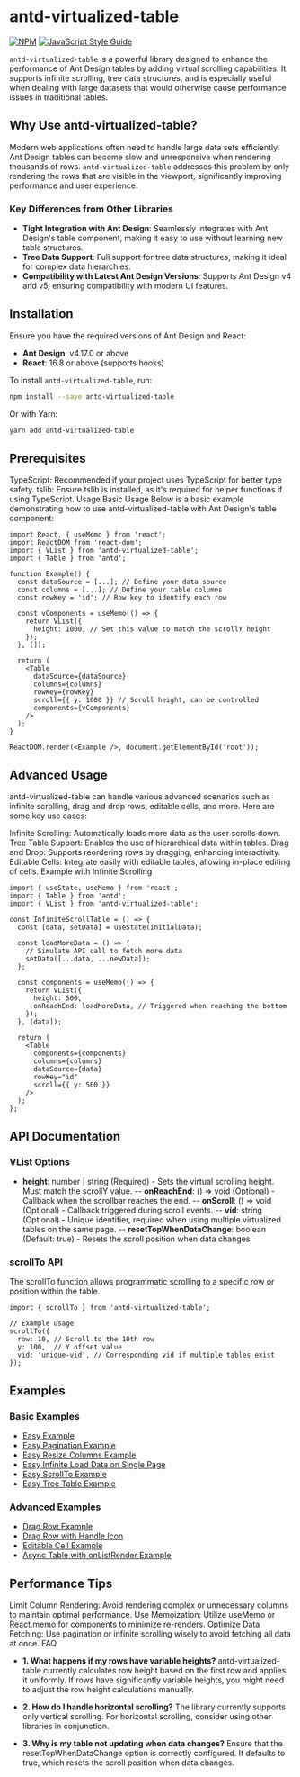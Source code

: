 # antd-virtualized-table

[![NPM](https://img.shields.io/npm/v/antd-virtualized-table.svg)](https://www.npmjs.com/package/antd-virtualized-table) [![JavaScript Style Guide](https://img.shields.io/badge/code_style-standard-brightgreen.svg)](https://standardjs.com)

`antd-virtualized-table` is a powerful library designed to enhance the performance of Ant Design tables by adding virtual scrolling capabilities. It supports infinite scrolling, tree data structures, and is especially useful when dealing with large datasets that would otherwise cause performance issues in traditional tables.

## Why Use antd-virtualized-table?

Modern web applications often need to handle large data sets efficiently. Ant Design tables can become slow and unresponsive when rendering thousands of rows. `antd-virtualized-table` addresses this problem by only rendering the rows that are visible in the viewport, significantly improving performance and user experience.

### Key Differences from Other Libraries

- **Tight Integration with Ant Design**: Seamlessly integrates with Ant Design's table component, making it easy to use without learning new table structures.
- **Tree Data Support**: Full support for tree data structures, making it ideal for complex data hierarchies.
- **Compatibility with Latest Ant Design Versions**: Supports Ant Design v4 and v5, ensuring compatibility with modern UI features.

## Installation

Ensure you have the required versions of Ant Design and React:

- **Ant Design**: v4.17.0 or above
- **React**: 16.8 or above (supports hooks)

To install `antd-virtualized-table`, run:

```bash
npm install --save antd-virtualized-table
```

Or with Yarn:

```bash
yarn add antd-virtualized-table
```

## Prerequisites
TypeScript: Recommended if your project uses TypeScript for better type safety.
tslib: Ensure tslib is installed, as it's required for helper functions if using TypeScript.
Usage
Basic Usage
Below is a basic example demonstrating how to use antd-virtualized-table with Ant Design's table component:

```tsx
import React, { useMemo } from 'react';
import ReactDOM from 'react-dom';
import { VList } from 'antd-virtualized-table';
import { Table } from 'antd';

function Example() {
  const dataSource = [...]; // Define your data source
  const columns = [...]; // Define your table columns
  const rowKey = 'id'; // Row key to identify each row

  const vComponents = useMemo(() => {
    return VList({
      height: 1000, // Set this value to match the scrollY height
    });
  }, []);

  return (
    <Table
      dataSource={dataSource}
      columns={columns}
      rowKey={rowKey}
      scroll={{ y: 1000 }} // Scroll height, can be controlled
      components={vComponents}
    />
  );
}

ReactDOM.render(<Example />, document.getElementById('root'));
```

## Advanced Usage
antd-virtualized-table can handle various advanced scenarios such as infinite scrolling, drag and drop rows, editable cells, and more. Here are some key use cases:

Infinite Scrolling: Automatically loads more data as the user scrolls down.
Tree Table Support: Enables the use of hierarchical data within tables.
Drag and Drop: Supports reordering rows by dragging, enhancing interactivity.
Editable Cells: Integrate easily with editable tables, allowing in-place editing of cells.
Example with Infinite Scrolling

```tsx
import { useState, useMemo } from 'react';
import { Table } from 'antd';
import { VList } from 'antd-virtualized-table';

const InfiniteScrollTable = () => {
  const [data, setData] = useState(initialData);

  const loadMoreData = () => {
    // Simulate API call to fetch more data
    setData([...data, ...newData]);
  };

  const components = useMemo(() => {
    return VList({
      height: 500,
      onReachEnd: loadMoreData, // Triggered when reaching the bottom
    });
  }, [data]);

  return (
    <Table
      components={components}
      columns={columns}
      dataSource={data}
      rowKey="id"
      scroll={{ y: 500 }}
    />
  );
};
```

## API Documentation

### VList Options
- **height**: number | string (Required) - Sets the virtual scrolling height. Must match the scrollY value.
-- **onReachEnd**: () => void (Optional) - Callback when the scrollbar reaches the end.
-- **onScroll**: () => void (Optional) - Callback triggered during scroll events.
-- **vid**: string (Optional) - Unique identifier, required when using multiple virtualized tables on the same page.
-- **resetTopWhenDataChange**: boolean (Default: true) - Resets the scroll position when data changes.

### scrollTo API
The scrollTo function allows programmatic scrolling to a specific row or position within the table.

```tsx
import { scrollTo } from 'antd-virtualized-table';

// Example usage
scrollTo({
  row: 10, // Scroll to the 10th row
  y: 100,  // Y offset value
  vid: 'unique-vid', // Corresponding vid if multiple tables exist
});
```

## Examples

### Basic Examples

- [Easy Example](https://codesandbox.io/s/festive-worker-wc5wp)
- [Easy Pagination Example](https://codesandbox.io/s/gracious-resonance-tmw44)
- [Easy Resize Columns Example](https://codesandbox.io/s/vibrant-darkness-kvt56?file=/index.js)
- [Easy Infinite Load Data on Single Page](https://codesandbox.io/s/reachend-wuxianjiazaixunigundong-y9nhd)
- [Easy ScrollTo Example](https://codesandbox.io/s/scrollto-jx10t)
- [Easy Tree Table Example](https://codesandbox.io/s/reachend-wuxianjiazaixunigundong-forked-63iom?file=/src/index.tsx)

### Advanced Examples

- [Drag Row Example](https://codesandbox.io/s/drag-row-1fjg4?file=/index.js)
- [Drag Row with Handle Icon](https://codesandbox.io/s/tuozhuaishoubinglie-antd4156-forked-1d6z1?file=/index.js)
- [Editable Cell Example](https://codesandbox.io/s/editable-example-3656ln?file=/src/App.js)
- [Async Table with onListRender Example](https://codesandbox.io/s/shu-xing-biao-ge-forked-4lt6u?file=/src/index.tsx)


## Performance Tips
Limit Column Rendering: Avoid rendering complex or unnecessary columns to maintain optimal performance.
Use Memoization: Utilize useMemo or React.memo for components to minimize re-renders.
Optimize Data Fetching: Use pagination or infinite scrolling wisely to avoid fetching all data at once.
FAQ

- **1. What happens if my rows have variable heights?**
antd-virtualized-table currently calculates row height based on the first row and applies it uniformly. If rows have significantly variable heights, you might need to adjust the row height calculations manually.

- **2. How do I handle horizontal scrolling?**
The library currently supports only vertical scrolling. For horizontal scrolling, consider using other libraries in conjunction.

- **3. Why is my table not updating when data changes?**
Ensure that the resetTopWhenDataChange option is correctly configured. It defaults to true, which resets the scroll position when data changes.